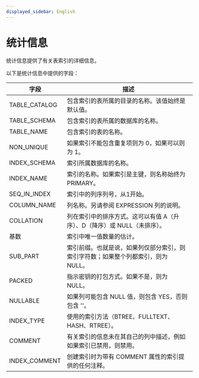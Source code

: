 ```yaml
---
displayed_sidebar: English
---
```


# 统计信息

统计信息提供了有关表索引的详细信息。

以下是统计信息中提供的字段：

|字段|描述|
|---|---|
|TABLE_CATALOG|包含索引的表所属的目录的名称。该值始终是默认值。|
|TABLE_SCHEMA|包含索引的表所属的数据库的名称。|
|TABLE_NAME|包含索引的表的名称。|
|NON_UNIQUE|如果索引不能包含重复项则为 0，如果可以则为 1。|
|INDEX_SCHEMA|索引所属数据库的名称。|
|INDEX_NAME|索引的名称。如果索引是主键，则名称始终为 PRIMARY。|
|SEQ_IN_INDEX|索引中的列序列号，从1开始。|
|COLUMN_NAME|列名称。另请参阅 EXPRESSION 列的说明。|
|COLLATION|列在索引中的排序方式。这可以有值 A（升序）、D（降序）或 NULL（未排序）。|
|基数|索引中唯一值数量的估计。|
|SUB_PART|索引前缀。也就是说，如果列仅部分索引，则索引字符数；如果整个列都索引，则为 NULL。|
|PACKED|指示密钥的打包方式。如果不是，则为 NULL。|
|NULLABLE|如果列可能包含 NULL 值，则包含 YES，否则包含 ''。|
|INDEX_TYPE|使用的索引方法（BTREE、FULLTEXT、HASH、RTREE）。|
|COMMENT|有关索引的信息未在其自己的列中描述，例如如果索引已禁用，则禁用。|
|INDEX_COMMENT|创建索引时为带有 COMMENT 属性的索引提供的任何注释。|
